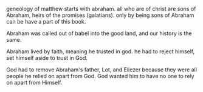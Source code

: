 geneology of matthew starts with abraham. all who are of christ are sons of Abraham,
heirs of the promises (galatians). only by being sons of Abraham can be have a part
of this book.

Abraham was called out of babel into the good land, and our history is the same.

Abraham lived by faith, meaning he trusted in god. he had to reject himself, set himself
aside to trust in God.

God had to remove Abraham's father, Lot, and Eliezer because they were all people he relied on apart from God. God wanted him to have no one to rely on apart from Himself.
